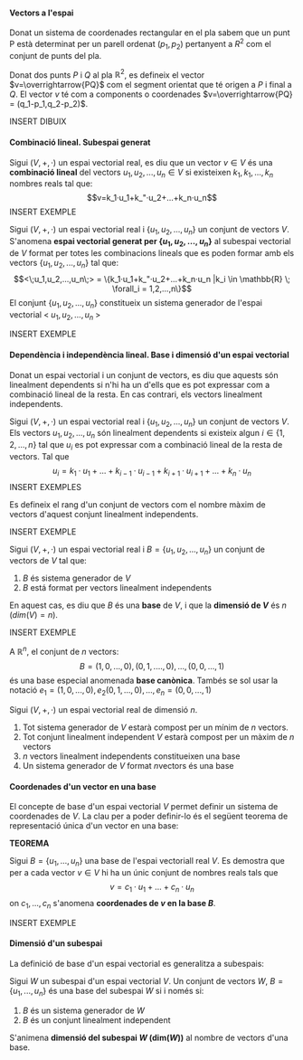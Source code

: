 #### Vectors a l'espai

Donat un sistema de coordenades rectangular en el pla sabem que un punt P està determinat per un parell ordenat $(p_1,p_2)$ pertanyent a $R^2$ com el conjunt de punts del pla.

Donat dos punts $P$ i $Q$ al pla $\mathbb{R}^2$, es defineix el vector $v=\overrightarrow{PQ}$ com el segment orientat que té origen a $P$ i final a $Q$. El vector $v$ té com a components o coordenades $v=\overrightarrow{PQ} = (q_1-p_1,q_2-p_2)$.

INSERT DIBUIX

#### Combinació lineal. Subespai generat

Sigui $(V,+,·)$ un espai vectorial real, es diu que un vector $v \in V$ és una **combinació lineal** del vectors $u_1,u_2,...,u_n \in V$ si existeixen $k_1,k_1,...,k_n$ nombres reals tal que: $$v=k_1·u_1+k_"·u_2+...+k_n·u_n$$
INSERT EXEMPLE


Sigui $(V,+,·)$ un espai vectorial real i $\{u_1,u_2,...,u_n\}$ un conjunt de vectors $V$. S'anomena **espai vectorial generat per $\{u_1,u_2,...,u_n\}$** al subespai vectorial de $V$ format per totes les combinacions lineals que es poden formar amb els vectors $\{u_1,u_2,...,u_n\}$ tal que: $$<\;u_1,u_2,...,u_n\;> = \{k_1·u_1+k_"·u_2+...+k_n·u_n |k_i \in \mathbb{R} \; \forall_i = 1,2,...,n\}$$
El conjunt $\{u_1,u_2,...,u_n\}$ constitueix un sistema generador de l'espai vectorial $<\;u_1,u_2,...,u_n\;>$

INSERT EXEMPLE
#### Dependència i independència lineal. Base i dimensió d'un espai vectorial

Donat un espai vectorial i un conjunt de vectors, es diu que aquests són linealment dependents si n'hi ha un d'ells que es pot expressar com a combinació lineal de la resta. En cas contrari, els vectors linealment independents. 

Sigui $(V,+,·)$ un espai vectorial real i $\{u_1,u_2,...,u_n\}$ un conjunt de vectors $V$. Els vectors $u_1,u_2,...,u_n$ són linealment dependents si existeix algun $i \in \{1,2,...,n\}$ tal que $u_i$ es pot expressar com a combinació lineal de la resta de vectors. Tal que $$u_i=k_1·u_1+...+k_{i-1}·u_{i-1}+k_{i+1}·u_{i+1}+...+k_n·u_n$$
INSERT EXEMPLES

Es defineix el rang d'un conjunt de vectors com el nombre màxim de vectors d'aquest conjunt linealment independents. 

INSERT EXEMPLE

Sigui $(V,+,·)$ un espai vectorial real i $B=\{u_1,u_2,...,u_n\}$ un conjunt de vectors de $V$ tal que: 

1. $B$ és sistema generador de $V$
2. $B$ está format per vectors linealment independents

En aquest cas, es diu que $B$ és una **base** de $V$, i que la **dimensió de $V$** és $n\;(dim(V)=n)$.

INSERT EXEMPLE

A $\mathbb{R}^n$, el conjunt de $n$ vectors: $$B={(1,0,...,0),(0,1,....,0),...,(0,0,...,1)}$$ és una base especial anomenada **base canònica**.
Tambés se sol usar la notació $e_1=(1,0,...,0),e_2(0,1,...,0),...,e_n=(0,0,...,1)$ 

Sigui $(V,+,·)$ un espai vectorial real de dimensió $n$.

1. Tot sistema generador de $V$ estarà compost per un mínim de $n$ vectors.
2. Tot conjunt linealment independent $V$ estarà compost per un màxim de $n$ vectors
3. $n$ vectors linealment independents constitueixen una base
4. Un sistema generador de $V$ format $n$vectors és una base

#### Coordenades d'un vector en una base

El concepte de base d'un espai vectorial $V$ permet definir un sistema de coordenades de $V$. La clau per a poder definir-lo és el següent teorema de representació única d'un vector en una base:

**TEOREMA** 

Sigui $B=\{u_1,...,u_n\}$ una base de l'espai vectoriall real $V$. Es demostra que per a cada vector $v \in V$ hi ha un únic conjunt de nombres reals tals que $$v=c_1·u_1+...+c_n·u_n$$ on $c_1,...,c_n$ s'anomena **coordenades de $v$ en la base $B$**.

INSERT EXEMPLE

#### Dimensió d'un subespai

La definició de base d'un espai vectorial es generalitza a subespais:

Sigui $W$ un subespai d'un espai vectorial $V$. Un conjunt de vectors $W$, $B=\{u_1,...,u_n\}$ és una base del subespai $W$ si i només si:

1. $B$ és un sistema generador de $W$
2. $B$ és un conjunt linealment independent

S'animena **dimensió del subespai $W$ (dim($W$))** al nombre de vectors d'una base.